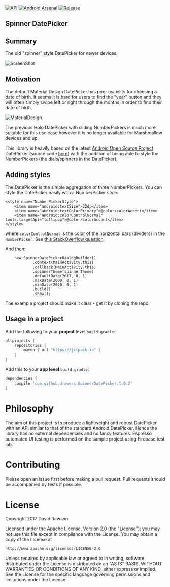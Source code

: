 [![API](https://img.shields.io/badge/API-16%2B-brightgreen.svg?style=flat)](https://android-arsenal.com/api?level=18) [![Android Arsenal](https://img.shields.io/badge/Android%20Arsenal-SpinnerDatePicker-red.svg?style=plastic)](https://android-arsenal.com/details/1/6319) [![Release](https://jitpack.io/v/kmenager/SpinnerDatePicker.svg)](https://jitpack.io/#kmenager/SpinnerDatePicker)

Spinner DatePicker
-----

## Summary

The old "spinner" style DatePicker for newer devices.

![ScreenShot](https://i.imgur.com/TMiivVq.png)

## Motivation

The default Material Design DatePicker has poor usability for choosing a date of birth. It seems it is hard for users to find the "year" button and they will often simply swipe left or right through the months in order to find their date of birth. 

![MaterialDesign](https://i.imgur.com/8lmZhbd.png?1)

The previous Holo DatePicker with sliding NumberPickers is much more suitable for this use case however it is no longer available for Marshmallow devices and up. 

This library is heavily based on the latest [Android Open Source Project](https://source.android.com/) DatePicker (source code [here](http://androidxref.com/8.0.0_r4/xref/frameworks/base/core/java/android/widget/DatePickerSpinnerDelegate.java)) with the addition of being able to style the NumberPickers (the dials/spinners in the DatePicker).

## Adding styles

The DatePicker is the simple aggregation of three NumberPickers. You can style the DatePicker easily with a NumberPicker style:

    <style name="NumberPickerStyle">
        <item name="android:textSize">22dp</item>
        <item name="android:textColorPrimary">@color/colorAccent</item>
        <item name="android:colorControlNormal" tools:targetApi="lollipop">@color/colorAccent</item>
    </style>

where `colorControlNormal` is the color of the horizontal bars (dividers) in the `NumberPicker`. See [this StackOverflow question](https://stackoverflow.com/q/20148671/5241933)

And then:

        new SpinnerDatePickerDialogBuilder()
                .context(MainActivity.this)
                .callback(MainActivity.this)
                .spinnerTheme(spinnerTheme)
                .defaultDate(2017, 0, 1)
                .maxDate(2000, 0, 1)
                .minDate(2020, 0, 1)
                .build()
                .show();

The example project should make it clear - get it by cloning the repo.                    
                    
## Usage in a project

Add the following to your **project** level `build.gradle`:
    
   ```gradle
   allprojects {
       repositories {
           maven { url "https://jitpack.io" }
   	   }
   }
   ```

Add this to your **app level** `build.gradle`:
    
   ```gradle
   dependencies {
       compile 'com.github.drawers:SpinnerDatePicker:1.0.2'
   }
   ```             

Philosophy
==========

The aim of this project is to produce a lightweight and robust DatePicker with an API similar to that of the standard Android DatePicker. Hence the library has no external dependencies and no fancy features. Espresso automated UI testing is performed on the sample project using Firebase test lab.

Contributing
============

Please open an issue first before making a pull request. Pull requests should be accompanied by tests if possible.

License
=======

Copyright 2017 David Rawson

Licensed under the Apache License, Version 2.0 (the "License");
you may not use this file except in compliance with the License.
You may obtain a copy of the License at

    http://www.apache.org/licenses/LICENSE-2.0

Unless required by applicable law or agreed to in writing, software
distributed under the License is distributed on an "AS IS" BASIS,
WITHOUT WARRANTIES OR CONDITIONS OF ANY KIND, either express or implied.
See the License for the specific language governing permissions and
limitations under the License.